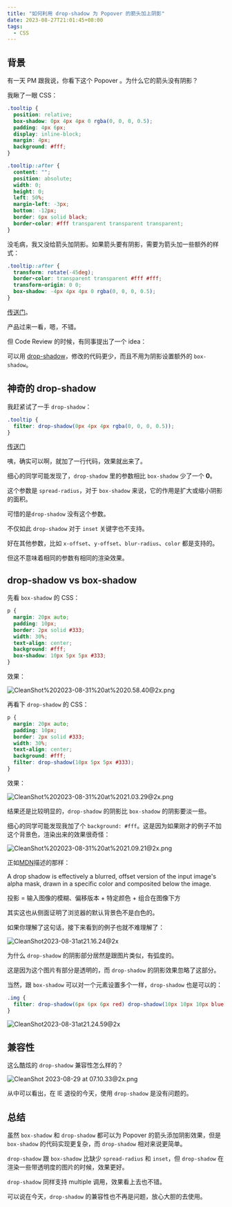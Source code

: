 ```yaml
---
title: "如何利用 drop-shadow 为 Popover 的箭头加上阴影"
date: 2023-08-27T21:01:45+08:00
tags:
  - CSS
---
```


## 背景

有一天 PM 跟我说，你看下这个 Popover 。为什么它的箭头没有阴影？

我瞅了一眼 CSS：

```css
.tooltip {
  position: relative;
  box-shadow: 0px 4px 4px 0 rgba(0, 0, 0, 0.5);
  padding: 4px 6px;
  display: inline-block;
  margin: 4px;
  background: #fff;
}

.tooltip::after {
  content: "";
  position: absolute;
  width: 0;
  height: 0;
  left: 50%;
  margin-left: -3px;
  bottom: -12px;
  border: 6px solid black;
  border-color: #fff transparent transparent transparent;
}
```

没毛病，我又没给箭头加阴影。如果箭头要有阴影，需要为箭头加一些额外的样式：

```css
.tooltip::after {
  transform: rotate(-45deg);
  border-color: transparent transparent #fff #fff;
  transform-origin: 0 0;
  box-shadow: -4px 4px 4px 0 rgba(0, 0, 0, 0.5);
}
```

[传送门](https://codepen.io/zxf4399/pen/abPdEmN)。

产品过来一看，嗯，不错。

但 Code Review 的时候，有同事提出了一个 idea：

可以用 [drop-shadow](https://developer.mozilla.org/en-US/docs/Web/CSS/filter-function/drop-shadow)，修改的代码更少，而且不用为阴影设置额外的 `box-shadow`。

## 神奇的 drop-shadow

我赶紧试了一手 `drop-shadow`：

```css
.tooltip {
  filter: drop-shadow(0px 4px 4px rgba(0, 0, 0, 0.5));
}
```

[传送门](https://codepen.io/zxf4399/pen/YzdwYdL)

咦，确实可以啊，就加了一行代码，效果就出来了。

细心的同学可能发现了，`drop-shadow` 里的参数相比 `box-shadow` 少了一个 **0**。

这个参数是 `spread-radius`，对于 `box-shadow` 来说，它的作用是扩大或缩小阴影的面积。

可惜的是`drop-shadow` 没有这个参数。

不仅如此 `drop-shadow` 对于 `inset` 关键字也不支持。

好在其他参数，比如 `x-offset`、`y-offset`、`blur-radius`、`color` 都是支持的。

但这不意味着相同的参数有相同的渲染效果。

## drop-shadow vs box-shadow

先看 `box-shadow` 的 CSS：

```css
p {
  margin: 20px auto;
  padding: 10px;
  border: 2px solid #333;
  width: 30%;
  text-align: center;
  background: #fff;
  box-shadow: 10px 5px 5px #333;
}
```

效果：

![CleanShot%202023-08-31%20at%2020.58.40@2x.png](https://raw.githubusercontent.com/zxf4399/oss/main/2023/08/31/CleanShot%202023-08-31%20at%2020.58.40@2x.png)

再看下 `drop-shadow` 的 CSS：

```css
p {
  margin: 20px auto;
  padding: 10px;
  border: 2px solid #333;
  width: 30%;
  text-align: center;
  background: #fff;
  filter: drop-shadow(10px 5px 5px #333);
}
```

效果：

![CleanShot%202023-08-31%20at%2021.03.29@2x.png](https://raw.githubusercontent.com/zxf4399/oss/main/2023/08/31/CleanShot%202023-08-31%20at%2021.03.29@2x.png)

结果还是比较明显的，`drop-shadow` 的阴影比 `box-shadow` 的阴影要淡一些。

细心的同学可能发现我加了个 `background: #fff`。这是因为如果刚才的例子不加这个背景色，渲染出来的效果很奇怪：

![CleanShot%202023-08-31%20at%2021.09.21@2x.png](https://raw.githubusercontent.com/zxf4399/oss/main/2023/08/31/CleanShot%202023-08-31%20at%2021.09.21@2x.png)

正如[MDN](https://developer.mozilla.org/en-US/docs/Web/CSS/filter-function/drop-shadow)描述的那样：

A drop shadow is effectively a blurred, offset version of the input image's alpha mask, drawn in a specific color and composited below the image.

投影 = 输入图像的模糊、偏移版本 + 特定颜色 + 组合在图像下方

其实这也从侧面证明了浏览器的默认背景色不是白色的。

如果你理解了这句话，接下来看到的例子也就不难理解了：

![CleanShot2023-08-31at21.16.24@2x](https://raw.githubusercontent.com/zxf4399/oss/main/2023/08/31/CleanShot%202023-08-31%20at%2021.16.24@2x.png)

为什么 `drop-shadow` 的阴影部分居然是跟图片类似，有弧度的。

这是因为这个图片有部分是透明的，而 `drop-shadow` 的阴影效果忽略了这部分。

当然，跟 `box-shadow` 可以对一个元素设置多个一样，`drop-shadow` 也是可以的：

```css
.img {
  filter: drop-shadow(6px 6px 6px red) drop-shadow(10px 10px 10px blue);
}
```

![CleanShot2023-08-31at21.24.59@2x](https://raw.githubusercontent.com/zxf4399/oss/main/2023/08/31/CleanShot%202023-08-31%20at%2021.24.59@2x.png)

## 兼容性

这么酷炫的 `drop-shadow` 兼容性怎么样的？

![CleanShot 2023-08-29 at 07.10.33@2x.png](https://raw.githubusercontent.com/zxf4399/oss/main/2023/08/29/CleanShot%202023-08-29%20at%2007.10.33@2x.png)

从中可以看出，在 IE 退役的今天，使用 `drop-shadow` 是没有问题的。

## 总结

虽然 `box-shadow` 和 `drop-shadow` 都可以为 Popover 的箭头添加阴影效果，但是 `box-shadow` 的代码实现更复杂，而 `drop-shadow` 相对来说更简单。

`drop-shadow` 跟 `box-shadow` 比缺少 `spread-radius` 和 `inset`，但 `drop-shadow` 在渲染一些带透明度的图片的时候，效果更好。

`drop-shadow` 同样支持 multiple 调用，效果看上去也不错。

可以说在今天，`drop-shadow` 的兼容性也不再是问题，放心大胆的去使用。
